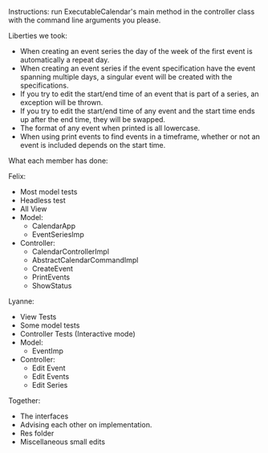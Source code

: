 Instructions: run ExecutableCalendar's main method in the controller class with the command line
arguments you please.

Liberties we took:

- When creating an event series the day of the week of the first event is automatically a repeat
  day.
- When creating an event series if the event specification have the event spanning multiple days, a
  singular event will be created with the specifications.
- If you try to edit the start/end time of an event that is part of a series, an exception will
  be thrown.
- If you try to edit the start/end time of any event and the start time ends up after the end time,
  they will be swapped.
- The format of any event when printed is all lowercase.
- When using print events to find events in a timeframe, whether or not an event is included depends
  on the start time.

What each member has done:

Felix:

- Most model tests
- Headless test
- All View
- Model:
    - CalendarApp
    - EventSeriesImp
- Controller:
    - CalendarControllerImpl
    - AbstractCalendarCommandImpl
    - CreateEvent
    - PrintEvents
    - ShowStatus

Lyanne:

- View Tests
- Some model tests
- Controller Tests (Interactive mode)
- Model:
    - EventImp
- Controller:
    - Edit Event
    - Edit Events
    - Edit Series

Together:

- The interfaces
- Advising each other on implementation.
- Res folder
- Miscellaneous small edits